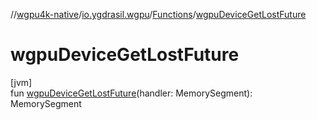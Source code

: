 //[wgpu4k-native](../../../index.md)/[io.ygdrasil.wgpu](../index.md)/[Functions](index.md)/[wgpuDeviceGetLostFuture](wgpu-device-get-lost-future.md)

# wgpuDeviceGetLostFuture

[jvm]\
fun [wgpuDeviceGetLostFuture](wgpu-device-get-lost-future.md)(handler: MemorySegment): MemorySegment